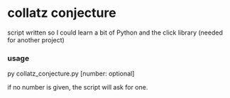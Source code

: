 # collatz conjecture
script written so I could learn a bit of Python and the click library (needed for another project)
### usage
py collatz_conjecture.py [number: optional]

if no number is given, the script will ask for one.
